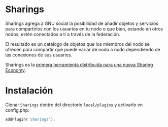 # Sharings

Sharings agrega a GNU social la posibilidad de añadir objetos y servicios para compartirlos con los usuarios en tu nodo o que bien, estando en otros nodos, estén conectados a ti a través de la federación.

El resultado es un catálogo de objetos que los miembros del nodo se ofrecen para compartir que puede variar de nodo a nodo dependiendo de las conexiones de sus usuarios.

Sharings es la [primera herramienta distribuida para una nueva Sharing Economy](https://lasindias.com/primera-herramienta-distribuida-para-una-nueva-sharing-economy).

# Instalación

Clonar `Sharings` dentro del directorio `local/plugins` y activarlo en config.php:

```php
addPlugin('Sharings');
```
